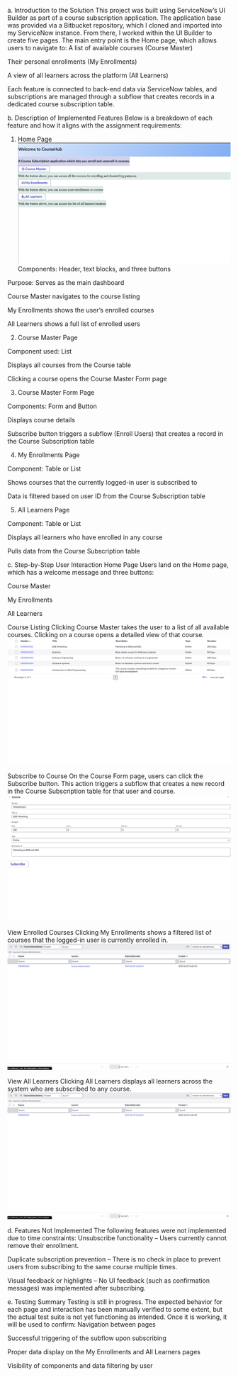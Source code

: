 a. Introduction to the Solution
This project was built using ServiceNow’s UI Builder as part of a course subscription application. The application base was provided via a Bitbucket repository, which I cloned and imported into my ServiceNow instance.
From there, I worked within the UI Builder to create five pages. The main entry point is the Home page, which allows users to navigate to:
A list of available courses (Course Master)

Their personal enrollments (My Enrollments)

A view of all learners across the platform (All Learners)

Each feature is connected to back-end data via ServiceNow tables, and subscriptions are managed through a subflow that creates records in a dedicated course subscription table.

b. Description of Implemented Features
Below is a breakdown of each feature and how it aligns with the assignment requirements:
1. Home Page
![image alt](https://github.com/vatsalr26/CourseHub/blob/main/Screenshots/Home%20page.png)
Components: Header, text blocks, and three buttons

Purpose: Serves as the main dashboard

Course Master navigates to the course listing

My Enrollments shows the user’s enrolled courses

All Learners shows a full list of enrolled users

2. Course Master Page

Component used: List

Displays all courses from the Course table

Clicking a course opens the Course Master Form page

3. Course Master Form Page

Components: Form and Button

Displays course details

Subscribe button triggers a subflow (Enroll Users) that creates a record in the Course Subscription table

4. My Enrollments Page

Component: Table or List

Shows courses that the currently logged-in user is subscribed to

Data is filtered based on user ID from the Course Subscription table

5. All Learners Page

Component: Table or List

Displays all learners who have enrolled in any course

Pulls data from the Course Subscription table


c. Step-by-Step User Interaction
Home Page
 Users land on the Home page, which has a welcome message and three buttons:

Course Master

My Enrollments

All Learners

Course Listing
 Clicking Course Master takes the user to a list of all available courses. Clicking on a course opens a detailed view of that course.
![image alt](https://github.com/vatsalr26/CourseHub/blob/main/Screenshots/CourseMaster.png)

Subscribe to Course
 On the Course Form page, users can click the Subscribe button. This action triggers a subflow that creates a new record in the Course Subscription table for that user and course.
![image alt](https://github.com/vatsalr26/CourseHub/blob/main/Screenshots/CourseForm.png)

View Enrolled Courses
 Clicking My Enrollments shows a filtered list of courses that the logged-in user is currently enrolled in.
![image alt](https://github.com/vatsalr26/CourseHub/blob/main/Screenshots/SubscribeProof.png)

View All Learners
 Clicking All Learners displays all learners across the system who are subscribed to any course.
![image alt](https://github.com/vatsalr26/CourseHub/blob/main/Screenshots/SubscribeProof.png)

d. Features Not Implemented
The following features were not implemented due to time constraints:
Unsubscribe functionality – Users currently cannot remove their enrollment.

Duplicate subscription prevention – There is no check in place to prevent users from subscribing to the same course multiple times.

Visual feedback or highlights – No UI feedback (such as confirmation messages) was implemented after subscribing.


e. Testing Summary
Testing is still in progress. The expected behavior for each page and interaction has been manually verified to some extent, but the actual test suite is not yet functioning as intended. Once it is working, it will be used to confirm:
Navigation between pages

Successful triggering of the subflow upon subscribing

Proper data display on the My Enrollments and All Learners pages

Visibility of components and data filtering by user



